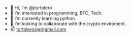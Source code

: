 - 👋 Hi, I’m @jtortolero
- 👀 I’m interested in programming, BTC, Tech.
- 🌱 I’m currently learning python
- 💞️ I’m looking to collaborate with the crypto enviroment.
- 📫 tortolerosje@gmail.com

<!---
jtortolero/jtortolero is a ✨ special ✨ repository because its `README.md` (this file) appears on your GitHub profile.
You can click the Preview link to take a look at your changes.
--->
